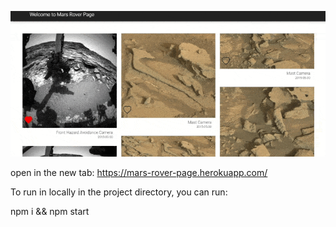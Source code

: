 ![](https://github.com/mahrokh-sadro/marsRover/blob/master/66.gif)



open in the new tab:
https://mars-rover-page.herokuapp.com/

To run in locally in the project directory, you can run:

npm i && npm start
